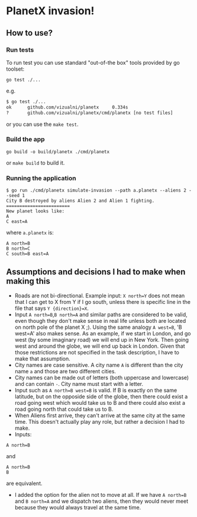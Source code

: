 # PlanetX invasion!

## How to use?


### Run tests

To run test you can use standard "out-of-the box" tools provided by go toolset:
```
go test ./...
```

e.g.
```sh
$ go test ./...
ok      github.com/vizualni/planetx     0.334s
?       github.com/vizualni/planetx/cmd/planetx [no test files]
```

or you can use the `make test`.


###  Build the app

```
go build -o build/planetx ./cmd/planetx
```

or `make build` to build it.


### Running the application

```
$ go run ./cmd/planetx simulate-invasion --path a.planetx --aliens 2 --seed 1
City B destroyed by aliens Alien 2 and Alien 1 fighting.
========================
New planet looks like:
A
C east=A
```

where `a.planetx` is:

```
A north=B
B north=C
C south=B east=A
```

## Assumptions and decisions I had to make when making this

- Roads are not bi-directional. Example input: `X north=Y` does not mean that I can get to X from Y if I go south, unless there is specific line in the file that says `Y {direction}=X`.
- Input `A north=B`,`B north=A` and similar paths are considered to be valid, even though they don't make sense in real life unless both are located on north pole of the planet X ;). Using the same analogy `A west=B`, 'B west=A' also makes sense. As an example, if we start in London, and go west (by some imaginary road) we will end up in New York. Then going west and around the globe, we will end up back in London. Given that those restrictions are not specified in the task description, I have to make that assumption.
- City names are case sensitive. A city name `A` is different than the city name `a` and those are two different cities.
- City names can be made out of letters (both uppercase and lowercase) and can contain `-`. City name must start with a letter.
- Input such as `A north=B west=B` is valid. If B is exactly on the same latitude, but on the opposide side of the globe, then there could exist a road going west which would take us to B and there could also exist a road going north that could take us to B.
- When Aliens first arrive, they can't arrive at the same city at the same time. This doesn't actually play any role, but rather a decision I had to make.
- Inputs:
```
A north=B
```

and

```
A north=B
B
```
are equivalent.

- I added the option for the alien not to move at all. If we have `A north=B` and `B north=A` and we dispatch two aliens, then they would never meet because they would always travel at the same time.
